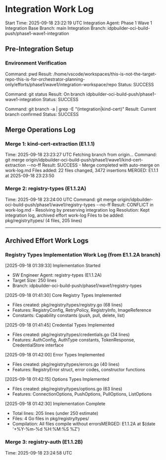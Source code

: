 # Integration Work Log
Start Time: 2025-09-18 23:22:19 UTC
Integration Agent: Phase 1 Wave 1 Integration
Base Branch: main
Integration Branch: idpbuilder-oci-build-push/phase1-wave1-integration

## Pre-Integration Setup
### Environment Verification
Command: pwd
Result: /home/vscode/workspaces/this-is-not-the-target-repo-this-is-for-orchestrator-planning-only/efforts/phase1/wave1/integration-workspace/repo
Status: SUCCESS

Command: git status
Result: On branch idpbuilder-oci-build-push/phase1-wave1-integration
Status: SUCCESS

Command: git branch -a | grep -E "(integration|kind-cert)"
Result: Current branch confirmed
Status: SUCCESS

## Merge Operations Log

### Merge 1: kind-cert-extraction (E1.1.1)
Time: 2025-09-18 23:23:27 UTC
Fetching branch from origin...
Command: git merge origin/idpbuilder-oci-build-push/phase1/wave1/kind-cert-extraction --no-ff
Result: SUCCESS - Merge completed with auto-merge on work-log.md
Files added: 22 files changed, 3472 insertions
MERGED: E1.1.1 at 2025-09-18 23:23:50

### Merge 2: registry-types (E1.1.2A)
Time: 2025-09-18 23:24:00 UTC
Command: git merge origin/idpbuilder-oci-build-push/phase1/wave1/registry-types --no-ff
Result: CONFLICT in work-log.md - Resolving by preserving integration log
Resolution: Kept integration log, archived effort work-log
Files to be added: pkg/registry/types/ (4 files, 205 lines)

---
## Archived Effort Work Logs

### Registry Types Implementation Work Log (from E1.1.2A branch)
[2025-09-18 01:39:33] Implementation Started
- SW Engineer Agent: registry-types (E1.1.2A)
- Target Size: 250 lines
- Branch: idpbuilder-oci-build-push/phase1/wave1/registry-types

[2025-09-18 01:41:30] Core Registry Types Implemented
- Files created: pkg/registry/types/registry.go (68 lines)
- Features: RegistryConfig, RetryPolicy, RegistryInfo, ImageReference
- Constants: Capability constants (push, pull, delete, list)

[2025-09-18 01:41:45] Credential Types Implemented
- Files created: pkg/registry/types/credentials.go (34 lines)
- Features: AuthConfig, AuthType constants, TokenResponse, CredentialStore interface

[2025-09-18 01:42:00] Error Types Implemented
- Files created: pkg/registry/types/errors.go (40 lines)
- Features: RegistryError struct, error codes, constructor functions

[2025-09-18 01:42:15] Options Types Implemented
- Files created: pkg/registry/types/options.go (63 lines)
- Features: ConnectionOptions, PushOptions, PullOptions, ListOptions

[2025-09-18 01:42:30] Implementation Complete
- Total lines: 205 lines (under 250 estimate)
- Files: 4 Go files in pkg/registry/types/
- Compilation: All files compile without errorsMERGED: E1.1.2A at $(date '+%Y-%m-%d %H:%M:%S %Z')

### Merge 3: registry-auth (E1.1.2B)
Time: 2025-09-18 23:24:58 UTC
